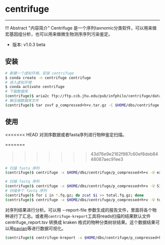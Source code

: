 # centrifuge



---

!!! Abstract "内容简介"
    Centrifuge 是一个序列taxnomic分类软件，可以用来做宏基因组分析，也可以用来做微生物测序序列污染鉴定。

- 版本: v1.0.3 beta

## 安装

```bash
# 新建一个虚拟环境，安装 centrifuge
$ conda create -n centrifuge centrifuge
# 进入虚拟环境
$ conda activate centrifuge
# 下载数据库
(centrifuge)$ aria2c ftp://ftp.ccb.jhu.edu/pub/infphilo/centrifuge/data/p_compressed+h+v.tar.gz
# 解压缩数据库文件
(centrifuge)$ tar zxvf p_compressed+h+v.tar.gz -C $HOME/dbs/centrifuge
```

## 使用

<<<<<<< HEAD
对测序数据或者fasta序列进行物种鉴定扫描。

=======
>>>>>>> 43d76e9e2162f987c60ef8deb8448087aec91ee3
```bash
# 扫描 fasta 序列
(centrifuge)$ centrifuge -x $HOME/dbs/centrifuge/p_compressed+h+v -U example.fa --report-file report.txt -S results.txt

# 扫描 fastq 序列
(centrifuge)$ centrifuge -x $HOME/dbs/centrifuge/p_compressed+h+v -U S1_R1.fastq --report-file S1_R1-report.txt -S S1_R1-results.txt
# 扫描多个 fastq 序列
(centrifuge)$ for i in *.fq.gz; do zcat $i >> total.fq.gz; done
(centrifuge)$ centrifuge -x $HOME/dbs/centrifuge/p_compressed+h+v -U total.fq.gz
```

对序列结果进行分析。可以用 --report-file 参数生成的报告文件，里面将各个物种进行了汇总。或者用`centrifuge-kreport`工具将reads扫描的结果默认文件 centrifuge_report.tsv 转换成 kraken 格式的物种分类树状结果。这个数据结果可以用[pavian](https://github.com/fbreitwieser/pavian)等进行数据可视化。

```bash
(centrifuge)$ centrifuge-kreport -x $HOME/dbs/centrifuge/p_compressed+h+v centrifuge_report.tsv > kraken.result
```
